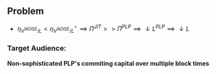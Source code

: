 ## Problem

- $\eta_{V^{NOISE}/L} < \eta^{\star}_{V^{NOISE}/L} \implies \Pi^{JIT} >> \Pi^{PLP} \implies \downarrow L^{PLP} \implies \downarrow L$
### Target Audience:
**Non-sophisticated PLP's commiting capital over multiple block times**



